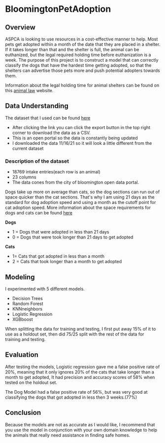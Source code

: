# BloomingtonPetAdoption

## Overview

ASPCA is looking to use resources in a cost-effective manner to help. Most pets get adopted within a month of the date that they are placed in a shelter. If it takes longer than that and the shelter is full, the animal can be euthanized, but the legal required holding time before euthanization is a week. The purpose of this project is to construct a model that can correctly classify the dogs that have the hardest time getting adopted, so that the shelters can advertise those pets more and push potential adopters towards them.

Information about the legal holding time for animal shelters can be found on this [animal law](https://www.animallaw.info/topic/state-holding-period-laws-impounded-animals#:~:text=These%20laws%20provide%20the%20minimum%20required%20period%20that,holding%20period%20runs%20from%20five%20to%20seven%20days.) website.

## Data Understanding

The dataset that I used can be found [here](https://bloomington.data.socrata.com/dataset/Animal-Shelter-Animals/e245-r9ub)
  - After clicking the link you can click the export button in the top right corner to download the data as a CSV.
  - This is an open portal so the data is constantly being updated
  - I downloaded the data 11/16/21 so it will look a little different from the current dataset


### Description of the dataset
- 18769 intake entries(each row is an animal)
- 23 columns
- The data cones from the city of bloomington open data portal.
 

Dogs take up more on average than cats, so the dog sections can run out of space quicker than the cat sections. That's why I am using 21 days as the standard for dog adoption speed and using a month as the cutoff point for cat adoption speed. More information about the space requirements for dogs and cats can be found [here](https://www.maddiesfund.org/design-for-shelter-animals.htm)

__Dogs__ 
  - 1 = Dogs that were adopted in less than 21 days
  - 0 = Dogs that were took longer than 21 days to get adopted

__Cats__ 
  - 1= Cats that got adopted in less than a month
  - 2 = Cats that took longer than a month to get adopted

## Modeling

I experimented with 5 different models. 
- Decision Trees
- Random Forest
- KNNneighbors
- Logistic Regression
- XGBboost

When splitting the data for training and testing, I first put away 15% of it to use as a holdout set, then did 75/25 split with the rest of the data for training and testing.

## Evaluation

After testing the models, Logistic regression gave me a false positive rate of 20%, meaning that it only ignores 20% of the cats that take longer than a month to get adopted, It had precision and accuracy scores of 58% when tested on the holdout set.

The Dog Model had a false positive rate of 56%, but was very good at classifying the dogs that got adopted in less then 3 weeks.(77%)

## Conclusion

Because the models are not as accurate as I would like, I recommend that you use the model in conjunction with your own domain knowledge to help the animals that really need assistance in finding safe homes.
